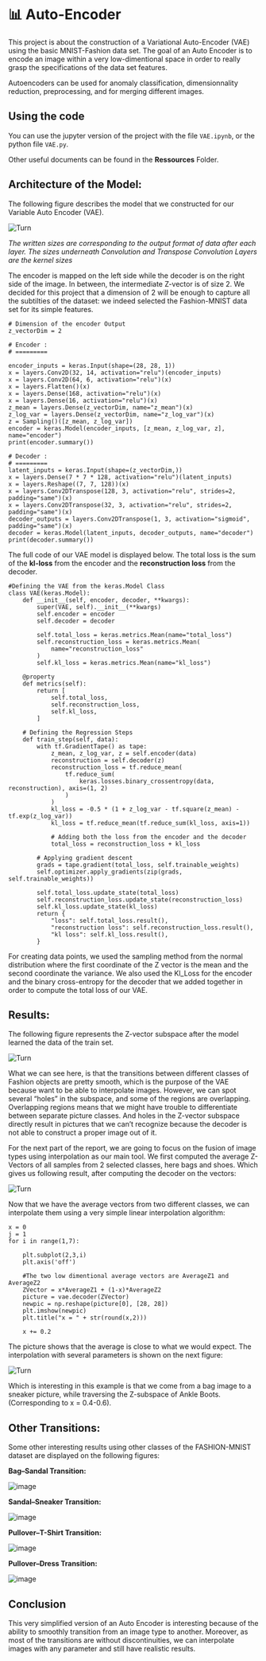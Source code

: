 # :bar_chart: Auto-Encoder
This project is about the construction of a Variational Auto-Encoder (VAE) using the basic MNIST-Fashion data set. 
The goal of an Auto Encoder is to encode an image within a very low-dimentional space in order to really grasp the specifications of the data set features.

Autoencoders can be used for anomaly classification, dimensionnality reduction, preprocessing, and for merging different images. 

## Using the code

You can use the jupyter version of the project with the file ```VAE.ipynb```, or the python file ```VAE.py```.

Other useful documents can be found in the **Ressources** Folder.

## Architecture of the Model: 

The following figure describes the model that we constructed for our Variable Auto Encoder (VAE). 

![Turn](Ressources/File.drawio.png)

*The written sizes are corresponding to the output format of data after each layer. The sizes underneath Convolution and Transpose Convolution Layers are the kernel sizes*

The encoder is mapped on the left side while the decoder is on the right side of the image. In between, the intermediate Z-vector is of size 2. We decided for this project that a dimension of 2 will be enough to capture all the subtilties of the dataset: we indeed selected the Fashion-MNIST data set for its simple features.

```
# Dimension of the encoder Output
z_vectorDim = 2

# Encoder :
# =========

encoder_inputs = keras.Input(shape=(28, 28, 1))
x = layers.Conv2D(32, 14, activation="relu")(encoder_inputs)
x = layers.Conv2D(64, 6, activation="relu")(x)
x = layers.Flatten()(x)
x = layers.Dense(168, activation="relu")(x)
x = layers.Dense(16, activation="relu")(x)
z_mean = layers.Dense(z_vectorDim, name="z_mean")(x)
z_log_var = layers.Dense(z_vectorDim, name="z_log_var")(x)
z = Sampling()([z_mean, z_log_var])
encoder = keras.Model(encoder_inputs, [z_mean, z_log_var, z], name="encoder")
print(encoder.summary())

# Decoder :
# =========
latent_inputs = keras.Input(shape=(z_vectorDim,))
x = layers.Dense(7 * 7 * 128, activation="relu")(latent_inputs)
x = layers.Reshape((7, 7, 128))(x)
x = layers.Conv2DTranspose(128, 3, activation="relu", strides=2, padding="same")(x)
x = layers.Conv2DTranspose(32, 3, activation="relu", strides=2, padding="same")(x)
decoder_outputs = layers.Conv2DTranspose(1, 3, activation="sigmoid", padding="same")(x)
decoder = keras.Model(latent_inputs, decoder_outputs, name="decoder")
print(decoder.summary())
```

The full code of our VAE model is displayed below. 
The total loss is the sum of the **kl-loss** from the encoder and the **reconstruction loss** from the decoder.

```
#Defining the VAE from the keras.Model Class
class VAE(keras.Model):
    def __init__(self, encoder, decoder, **kwargs):
        super(VAE, self).__init__(**kwargs)
        self.encoder = encoder
        self.decoder = decoder
        
        self.total_loss = keras.metrics.Mean(name="total_loss")
        self.reconstruction_loss = keras.metrics.Mean(
            name="reconstruction_loss"
        )
        self.kl_loss = keras.metrics.Mean(name="kl_loss")

    @property
    def metrics(self):
        return [
            self.total_loss,
            self.reconstruction_loss,
            self.kl_loss,
        ]

    # Defining the Regression Steps
    def train_step(self, data):
        with tf.GradientTape() as tape:
            z_mean, z_log_var, z = self.encoder(data)
            reconstruction = self.decoder(z)
            reconstruction_loss = tf.reduce_mean(
                tf.reduce_sum(
                    keras.losses.binary_crossentropy(data, reconstruction), axis=(1, 2)
                )
            )
            kl_loss = -0.5 * (1 + z_log_var - tf.square(z_mean) - tf.exp(z_log_var))
            kl_loss = tf.reduce_mean(tf.reduce_sum(kl_loss, axis=1))
            
            # Adding both the loss from the encoder and the decoder
            total_loss = reconstruction_loss + kl_loss
            
        # Applying gradient descent
        grads = tape.gradient(total_loss, self.trainable_weights)
        self.optimizer.apply_gradients(zip(grads, self.trainable_weights))
        
        self.total_loss.update_state(total_loss)
        self.reconstruction_loss.update_state(reconstruction_loss)
        self.kl_loss.update_state(kl_loss)
        return {
            "loss": self.total_loss.result(),
            "reconstruction loss": self.reconstruction_loss.result(),
            "kl loss": self.kl_loss.result(),
        }
```

For creating data points, we used the sampling method from the normal distribution where the first coordinate of the Z vector is the mean and the second coordinate the variance. We also used the Kl_Loss for the encoder and the binary cross-entropy for the decoder that we added together in order to compute the total loss of our VAE.


## Results: 

The following figure represents the Z-vector subspace after the model learned the data of the train set. 

![Turn](Ressources/plot.png)

What we can see here, is that the transitions between different classes of Fashion objects are pretty smooth, which is the purpose of the VAE because want to be able to interpolate images. However, we can spot several “holes” in the subspace, and some of the regions are overlapping. Overlapping regions means that we might have trouble to differentiate between separate picture classes. And holes in the Z-vector subspace directly result in pictures that we can’t recognize because the decoder is not able to construct a proper image out of it.



For the next part of the report, we are going to focus on the fusion of image types using interpolation as our main tool. We first computed the average Z-Vectors of all samples from 2 selected classes, here bags and shoes. Which gives us following result, after computing the decoder on the vectors:

![Turn](Ressources/average.png)

Now that we have the average vectors from two different classes, we can interpolate them using a very simple linear interpolation algorithm:

```
x = 0
j = 1
for i in range(1,7):

    plt.subplot(2,3,i)
    plt.axis('off')
    
    #The two low dimentional average vectors are AverageZ1 and AverageZ2
    ZVector = x*AverageZ1 + (1-x)*AverageZ2 
    picture = vae.decoder(ZVector)
    newpic = np.reshape(picture[0], [28, 28])
    plt.imshow(newpic)
    plt.title("x = " + str(round(x,2)))
    
    x += 0.2
````

The picture shows that the average is close to what we would expect. The interpolation with several parameters is shown on the next figure:

![Turn](Ressources/Hybrid.png)

Which is interesting in this example is that we come from a bag image to a sneaker picture, while traversing the Z-subspace of Ankle Boots. (Corresponding to x = 0.4-0.6). 

## Other Transitions:

Some other interesting results using other classes of the FASHION-MNIST dataset are displayed on the following figures: 

**Bag–Sandal Transition:**

![image](Ressources/BagToSandal.png)

**Sandal–Sneaker Transition:**

![image](Ressources/SandalToShoes.png)

**Pullover–T-Shirt Transition:**

![image](Ressources/PullToTshirt.png)

**Pullover–Dress Transition:**

![image](Ressources/PullToDress.png)


## Conclusion 


This very simplified version of an Auto Encoder is interesting because of the ability to smoothly transition from an image type to another. 
Moreover, as most of the transitions are without discontinuities, we can interpolate images with any parameter and still have realistic results.


